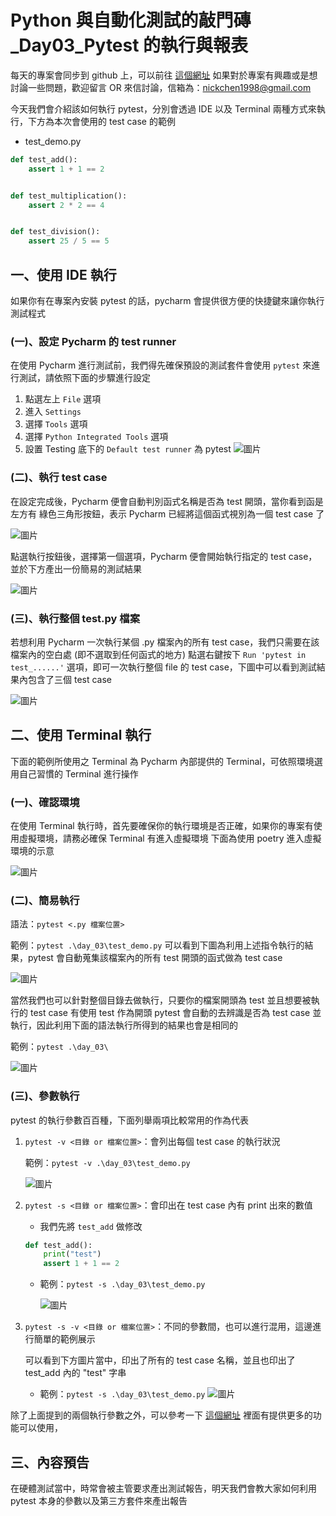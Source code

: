 # Python 與自動化測試的敲門磚_Day03_Pytest 的執行與報表
每天的專案會同步到 github 上，可以前往 [這個網址](https://github.com/nickchen1998/2022_ithelp_marathon)
如果對於專案有興趣或是想討論一些問題，歡迎留言 OR 來信討論，信箱為：nickchen1998@gmail.com

今天我們會介紹該如何執行 pytest，分別會透過 IDE 以及 Terminal 兩種方式來執行，下方為本次會使用的 test case 的範例
- test_demo.py
```python
def test_add():
    assert 1 + 1 == 2


def test_multiplication():
    assert 2 * 2 == 4


def test_division():
    assert 25 / 5 == 5
```

## 一、使用 IDE 執行
如果你有在專案內安裝 pytest 的話，pycharm 會提供很方便的快捷鍵來讓你執行測試程式

### (一)、設定 Pycharm 的 test runner
在使用 Pycharm 進行測試前，我們得先確保預設的測試套件會使用 `pytest` 來進行測試，請依照下面的步驟進行設定
1. 點選左上 `File` 選項
2. 進入 `Settings`
3. 選擇 `Tools` 選項
4. 選擇 `Python Integrated Tools` 選項
5. 設置 Testing 底下的 `Default test runner` 為 pytest
![圖片](img/pycharm_setting.jpg)

### (二)、執行 test case
在設定完成後，Pycharm 便會自動判別函式名稱是否為 test 開頭，當你看到函是左方有 綠色三角形按鈕，表示 Pycharm
已經將這個函式視別為一個 test case 了

![圖片](img/pycharm_test_button.jpg)

點選執行按鈕後，選擇第一個選項，Pycharm 便會開始執行指定的  test case，並於下方產出一份簡易的測試結果

![圖片](img/pycharm_simple_test_summery.jpg)

### (三)、執行整個 test.py 檔案
若想利用 Pycharm 一次執行某個 .py 檔案內的所有 test case，我們只需要在該檔案內的空白處 (即不選取到任何函式的地方)
點選右鍵按下 `Run 'pytest in test_......'` 選項，即可一次執行整個 file 的 test case，下圖中可以看到測試結果內包含了三個 test case

![圖片](img/pycharm_run_all_test.jpg)

## 二、使用 Terminal 執行
下面的範例所使用之 Terminal 為 Pycharm 內部提供的 Terminal，可依照環境選用自己習慣的 Terminal 進行操作

### (一)、確認環境
在使用 Terminal 執行時，首先要確保你的執行環境是否正確，如果你的專案有使用虛擬環境，請務必確保 Terminal 有進入虛擬環境
下面為使用 poetry 進入虛擬環境的示意

![圖片](img/venv.jpg)

### (二)、簡易執行
語法：`pytest <.py 檔案位置>`

範例：`pytest .\day_03\test_demo.py`
可以看到下圖為利用上述指令執行的結果，pytest 會自動蒐集該檔案內的所有 test 開頭的函式做為 test case

![圖片](img/cmd_simple.jpg)

當然我們也可以針對整個目錄去做執行，只要你的檔案開頭為 test 並且想要被執行的 test case 有使用 test 作為開頭
pytest 會自動的去辨識是否為 test case 並執行，因此利用下面的語法執行所得到的結果也會是相同的

範例：`pytest .\day_03\`

![圖片](img/cmd_dir_simple.jpg)


### (三)、參數執行
pytest 的執行參數百百種，下面列舉兩項比較常用的作為代表
1. `pytest -v <目錄 or 檔案位置>`：會列出每個 test case 的執行狀況

    範例：`pytest -v .\day_03\test_demo.py`

    ![圖片](img/cmd_v.jpg)

2. `pytest -s <目錄 or 檔案位置>`：會印出在 test case 內有 print 出來的數值
    
    - 我們先將 `test_add` 做修改
    ```python
    def test_add():
        print("test")
        assert 1 + 1 == 2
    ```
   
    - 範例：`pytest -s .\day_03\test_demo.py`
      
      ![圖片](img/cmd_s.jpg)

3. `pytest -s -v <目錄 or 檔案位置>`：不同的參數間，也可以進行混用，這邊進行簡單的範例展示

   可以看到下方圖片當中，印出了所有的 test case 名稱，並且也印出了 test_add 內的 "test" 字串
   
   - 範例：`pytest -s .\day_03\test_demo.py`
     ![圖片](img/cmd_s_v.jpg)

除了上面提到的兩個執行參數之外，可以參考一下 [這個網址]() 裡面有提供更多的功能可以使用，

## 三、內容預告
在硬體測試當中，時常會被主管要求產出測試報告，明天我們會教大家如何利用 pytest 本身的參數以及第三方套件來產出報告